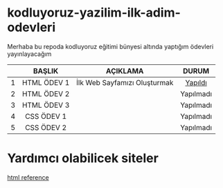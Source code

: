 # kodluyoruz-yazilim-ilk-adim-odevleri
Merhaba bu repoda kodluyoruz eğitimi bünyesi altında yaptığım ödevleri yayınlayacağım

<table>
    <thead>
        <tr>
            <th></th>
            <th>BAŞLIK</th>
            <th>AÇIKLAMA</th>
            <th>DURUM</th>
        </tr>
    </thead>
    <tbody align="center">
      <tr>
          <td>1</td>
          <td>HTML ÖDEV 1</td>
          <td>İlk Web Sayfamızı Oluşturmak</td>
          <td><a href="https://github.com/siestaxd/kodluyoruz-yazilim-ilk-adim-odevleri/tree/main/HTML-%C3%96DEV-1">Yapıldı</a></td>
      </tr>
      <tr>
          <td>2</td>
          <td>HTML ÖDEV 2</td>
          <td></td>
          <td>Yapılmadı</td>
      </tr>
      <tr>
          <td>3</td>
          <td>HTML ÖDEV 3</td>
          <td></td>
          <td>Yapılmadı</td>
      </tr>
      <tr>
          <td>4</td>
          <td>CSS ÖDEV 1</td>
          <td></td>
          <td>Yapılmadı</td>
      </tr>
      <tr>
          <td>5</td>
          <td>CSS ÖDEV 2</td>
          <td></td>
          <td>Yapılmadı</td>
      </tr>
  </tbody>
</table>

# Yardımcı olabilicek siteler
[html reference](https://htmlreference.io/)
